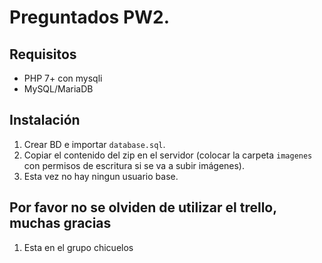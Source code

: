 # Preguntados PW2.

## Requisitos
- PHP 7+ con mysqli
- MySQL/MariaDB

## Instalación
1. Crear BD e importar `database.sql`.
2. Copiar el contenido del zip en el servidor (colocar la carpeta `imagenes` con permisos de escritura si se va a subir imágenes).
3. Esta vez no hay ningun usuario base.

## Por favor no se olviden de utilizar el trello, muchas gracias 
1. Esta en el grupo chicuelos